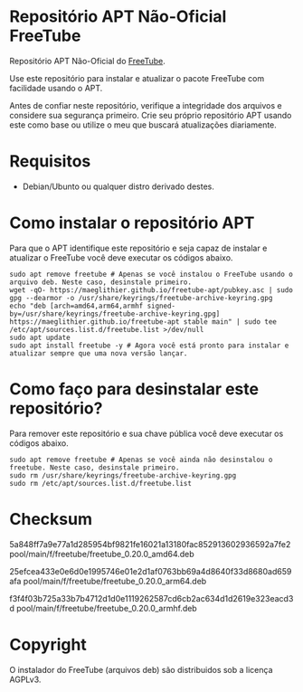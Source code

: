 # Repositório APT Não-Oficial FreeTube
Repositório APT Não-Oficial do [FreeTube](https://github.com/FreeTubeApp/FreeTube).

Use este repositório para instalar e atualizar o pacote FreeTube com facilidade usando o APT.

Antes de confiar neste repositório, verifique a integridade dos arquivos e considere sua segurança primeiro. Crie seu próprio repositório APT usando este como base ou utilize o meu que buscará atualizações diariamente.

# Requisitos

* Debian/Ubunto ou qualquer distro derivado destes.

# Como instalar o repositório APT
Para que o APT identifique este repositório e seja capaz de instalar e atualizar o FreeTube você deve executar os códigos abaixo.
```shell
sudo apt remove freetube # Apenas se você instalou o FreeTube usando o arquivo deb. Neste caso, desinstale primeiro.
wget -qO- https://maeglithier.github.io/freetube-apt/pubkey.asc | sudo gpg --dearmor -o /usr/share/keyrings/freetube-archive-keyring.gpg
echo "deb [arch=amd64,arm64,armhf signed-by=/usr/share/keyrings/freetube-archive-keyring.gpg] https://maeglithier.github.io/freetube-apt stable main" | sudo tee /etc/apt/sources.list.d/freetube.list >/dev/null
sudo apt update
sudo apt install freetube -y # Agora você está pronto para instalar e atualizar sempre que uma nova versão lançar.
```

# Como faço para desinstalar este repositório?
Para remover este repositório e sua chave pública você deve executar os códigos abaixo.
```shell
sudo apt remove freetube # Apenas se você ainda não desinstalou o freetube. Neste caso, desinstale primeiro.
sudo rm /usr/share/keyrings/freetube-archive-keyring.gpg
sudo rm /etc/apt/sources.list.d/freetube.list
```

# Checksum

5a848ff7a9e77a1d285954bf9821fe16021a13180fac852913602936592a7fe2  pool/main/f/freetube/freetube_0.20.0_amd64.deb

25efcea433e0e6d0e1995746e01e2d1af0763bb69a4d8640f33d8680ad659afa  pool/main/f/freetube/freetube_0.20.0_arm64.deb

f3f4f03b725a33b7b4712d1d0e1119262587cd6cb2ac634d1d2619e323eacd3d  pool/main/f/freetube/freetube_0.20.0_armhf.deb

# Copyright
O instalador do FreeTube (arquivos deb) são distribuidos sob a licença AGPLv3.